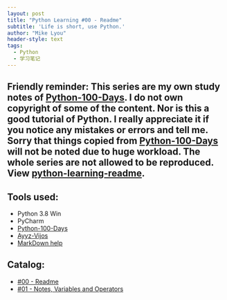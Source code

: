 ```yaml
---
layout: post
title: "Python Learning #00 - Readme"
subtitle: 'Life is short, use Python.'
author: "Mike Lyou"
header-style: text
tags:
  - Python
  - 学习笔记
---
```



**Friendly reminder:** This series are my own study notes of **[Python-100-Days](https://github.com/jackfrued/Python-100-Days)**. I do not own copyright of some of the content. Nor is this a good tutorial of Python. I really appreciate it if you notice any mistakes or errors and tell me. Sorry that things copied from [Python-100-Days](https://github.com/jackfrued/Python-100-Days) will not be noted due to huge workload. **The whole series are not allowed to be reproduced**. View **[python-learning-readme](https://mikelyou.com/2020/01/02/python-learning-00-readme/)**.
------------

## Tools used:

- Python 3.8 Win
- PyCharm
- [Python-100-Days](https://github.com/jackfrued/Python-100-Days)
- [Ayyz-Vijos](http://pingce.ayyz.cn:9000/vijos/Index.asp)
- [MarkDown help](https://help.github.com/cn/github/writing-on-github/basic-writing-and-formatting-syntax#ignoring-markdown-formatting)

## Catalog:

- [#00 - Readme](https://mikelyou.com/2020/01/02/python-learning-00-readme/)
- [#01 - Notes, Variables and Operators](https://mikelyou.com/2020/01/02/python-learning-01-notes-variables-operators/)

